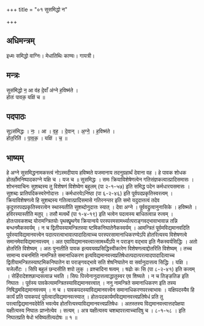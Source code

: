 +++
title = "०१ सुसमिद्धो न"

+++
## अधिमन्त्रम्
इध्मः समिद्धो वाग्निः। मेधातिथिः काण्वः। गायत्री।

## मन्त्रः
सुस॑मिद्धो न॒ आ व॑ह दे॒वाँ अ॑ग्ने ह॒विष्म॑ते ।  
होतः॑ पावक॒ यक्षि॑ च ॥

## पदपाठः
सुऽस॑मिद्धः । नः॒ । आ । व॒ह॒ । दे॒वान् । अ॒ग्ने॒ । ह॒विष्म॑ते ।  
होत॒रिति॑ । पा॒व॒क॒ । यक्षि॑ । च॒ ॥

## भाष्यम्
हे अग्ने सुसमिद्धनामकस्त्वं नोऽस्मदीयाय हविष्मते यजमानाय तदनुग्रहार्थं देवाना वह । हे पावक शोधक होतर्होमनिष्पादकाग्ने यक्षि च । यज च ॥ सुसमिद्धः । समः क्रियाविशेषेणत्वेन गतिसंज्ञकत्वात्प्रादिसमासः । शोभनवाचिनः सुशब्दस्य तु विशेषणं विशेष्येण बहुलम् (पा २-१-५७) इति समिद्ध पदेन कर्मधारयसमासः । सुशब्दः प्रातिपदिकस्वरेणोदात्तः । कर्मधारयेऽनिष्ठा (पा ६-२-४६) इति पूर्वपदप्रकृतिस्वरत्वम् । क्रियाविशेषणत्वे हि सुशब्दस्य गतित्वात्प्रादिसमासे गतिरनन्तर इति समो यदुदात्तत्वं तदेव कृदुत्तरपदप्रकृतिस्वरत्वेन स्थास्यतीति सुशब्दोनुदात्तः स्यात् । देवा अग्ने । पूर्ववद्रुत्वानुनासिके । हविष्मते । हविरस्यास्तीति मतुप् । तसौ मत्वर्थे (पा १-४-१९) इति भत्वेन पदत्वस्य बाधितत्वान्न रुत्वम् । होतःपावकशब्द योरामन्त्रितयोः पृथक्प्रृृथगेव क्रियान्वये परस्परमसामर्थ्यात्पराङ्गवद्भावाभावान्न तन्नि बन्धनमैकस्वर्यम् । न च द्वितीयस्यामन्त्रितस्या ष्टमिकनिघातेनैकस्वर्यम् । आमन्त्रितं पूर्वमविद्यमानवदिति पूर्वस्याविद्यमानवत्त्वेन पदात्परत्वाभावात्पादादित्वाच्च परस्परसामानाधिकरण्येऽपि होतरित्यस्य विशेषणत्वे समानमेवाविद्यमानवत्त्वम् । अत एवाविद्यमानवत्त्वात्सामर्थ्येऽपि न पराङ्ग वद्भाव इति नैकस्वर्यसिद्धिः । अतो होतरिति विशेष्यम् । अतः पुनातीति पावक इत्यवयवप्रसिद्धिस्वीकारेण विशेषणत्वाद्दोतरिति विशेष्यम् । तच्च सामान्य वचनमिति नामन्त्रिते समानाधिकरण इत्यविद्यमानवत्त्वप्रतिषेधात्पदात्परत्वादपादादित्वाच्च द्वितीयामन्त्रितस्याष्टमिकनिघातेन वा पराङ्गवद्भावे सति शेषनिघातेन वा सर्वानुदात्तत्व सिद्धिः । यक्षि । यजेर्लोटः । सिपि बहुलं छन्दसीति शपो लुक् । व्रश्चादिना षत्वम् । षढोः कः सि (पा ८-२-४१) इति कत्वम् । सेर्हिरादेशश्छान्दसत्वान्न भवति । सिपः पित्त्वेनानुदात्तत्वाद्धातुस्वर एव शिष्यते । न च तिङ्ङतिङ इति निघातः । पूर्वस्य पावकेत्यामन्त्रितस्याविद्यमानवत्त्वात् । ननु नामन्त्रिते समानाधिकरण इति तस्य निषिद्धमविद्यमानवत्त्वम् । न च । पावकपदस्याविद्यमानवत्त्वेन समानाधिकरणपरत्त्वाभावः । यक्षिपदस्यैव हि कार्यं प्रति पावकपदं पूर्वत्वादविद्यमानवत्स्यात् । होतःपदकार्यमविद्यमानवत्त्वप्रतिषेधं प्रति तु परत्वाद्विद्यमानवदेवेति भवत्येव होतरित्यस्याविद्यमानवत्त्वप्रतिषेधः । अतस्तस्य विद्यमानवत्त्वात्तदपेक्षया यक्षीत्यस्य निघातः प्राप्नोत्येव । सत्यम् । अत्र यक्षीत्यस्य चशब्दपरत्वाच्चादिषु च । ८-१-५८ । इति निघातप्रति षेधो भविष्यतीत्यदोषः ॥ १ ॥